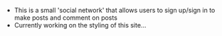 
* This is a small 'social network' that allows users to sign up/sign in to make posts and comment on posts
* Currently working on the styling of this site...
